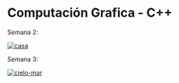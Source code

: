 # Computación Grafica - C++

Semana 2:


<a href='https://postimages.org/' target='_blank'><img src='https://i.postimg.cc/dVT04n5f/casa.jpg' border='0' alt='casa'/></a>


Semana 3:


<a href='https://postimages.org/' target='_blank'><img src='https://i.postimg.cc/s24sNL7T/cielo-mar.png' border='0' alt='cielo-mar'/></a>

